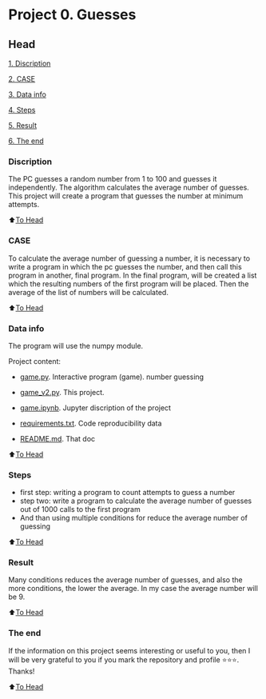 # Project 0. Guesses

## Head
[1. Discription](https://github.com/Rozenheart/Guess_the_number/tree/mainn/Guess/project_0/README.md#Discription)

[2. CASE](https://github.com/Rozenheart/Guess_the_number/tree/mainn/Guess/project_0/README.md#CASE)

[3. Data info](https://github.com/Rozenheart/Guess_the_number/tree/mainn/Guess/project_0/README.md#Data-info)

[4. Steps](https://github.com/Rozenheart/Guess_the_number/tree/mainn/Guess/project_0/README.md#Steps)

[5. Result](https://github.com/Rozenheart/Guess_the_number/tree/mainn/Guess/project_0/README.md#Result)

[6. The end](https://github.com/Rozenheart/Guess_the_number/tree/mainn/Guess/project_0/README.md#The-end)


### Discription

The PC guesses a random number from 1 to 100 and guesses it independently. The algorithm calculates the average number of guesses. This project will create a program that guesses the number at minimum attempts.

:arrow_up:[To Head](https://github.com/Rozenheart/Guess_the_number/tree/mainn/Guess/project_0/README.md#Head)

### CASE
To calculate the average number of guessing a number, it is necessary to write a program in which the pc guesses the number, and then call this program in another, final program. In the final program, will be created a list which the resulting numbers of the first program will be placed. Then the average of the list of numbers will be calculated.

:arrow_up:[To Head](https://github.com/Rozenheart/Guess_the_number/tree/mainn/Guess/project_0/README.md#Head)


### Data info
The program will use the numpy module.

Project content:

* [game.py](https://github.com/Rozenheart/Guess_the_number/blob/mainn/Guess/project_0/game.py). Interactive program (game). number guessing 

* [game_v2.py](https://github.com/Rozenheart/Guess_the_number/blob/mainn/Guess/project_0/game_v2.py). This project.

* [game.ipynb](https://github.com/Rozenheart/Guess_the_number/blob/mainn/Guess/project_0/game.ipynb). Jupyter discription of the project

* [requirements.txt](https://github.com/Rozenheart/Guess_the_number/blob/mainn/Guess/project_0/requirements.txt). Code reproducibility data

* [README.md](https://github.com/Rozenheart/Guess_the_number/blob/mainn/Guess/project_0/README.md). That doc

:arrow_up:[To Head](https://github.com/Rozenheart/Guess_the_number/tree/mainn/Guess/project_0/README.md#Head)

### Steps
* first step: writing a program to count attempts to guess a number
* step two: write a program to calculate the average number of guesses out of 1000 calls to the first program
* And than using multiple conditions for reduce the average number of guessing

:arrow_up:[To Head](https://github.com/Rozenheart/Guess_the_number/tree/mainn/Guess/project_0/README.md#Head)

### Result
Many conditions reduces the average number of guesses, and also the more conditions, the lower the average. In my case the average number will be 9.

:arrow_up:[To Head](https://github.com/Rozenheart/Guess_the_number/tree/mainn/Guess/project_0/README.md#Head)

### The end
If the information on this project seems interesting or useful to you, then I will be very grateful to you if you mark the repository and profile ⭐️⭐️⭐️. Thanks!

:arrow_up:[To Head](https://github.com/Rozenheart/Guess_the_number/tree/mainn/Guess/project_0/README.md#Head)